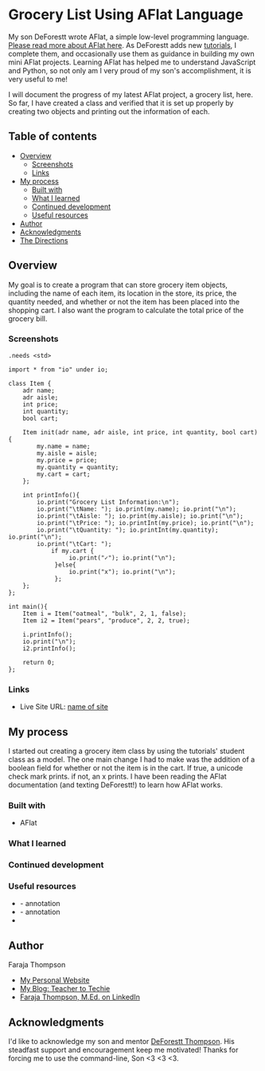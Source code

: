 # Grocery List Using AFlat Language

My son DeForestt wrote AFlat, a simple low-level programming language.  [Please read more about AFlat here](https://github.com/DeForestt/aflat). As DeForestt adds new [tutorials](https://github.com/DeForestt/aflat/blob/main/first-steps.MD), I complete them, and occasionally use them as guidance in building my own mini AFlat projects.  Learning AFlat has helped me to understand JavaScript and Python, so not only am I very proud of my son's accomplishment, it is very useful to me!

I will document the progress of my latest AFlat project, a grocery list, here.  So far, I have created a class and verified that it is set up properly by creating two objects and printing out the information of each.

## Table of contents

- [Overview](#overview)
  - [Screenshots](#screenshots)
  - [Links](#links)
- [My process](#my-process)
  - [Built with](#built-with)
  - [What I learned](#what-i-learned)
  - [Continued development](#continued-development)
  - [Useful resources](#useful-resources)
- [Author](#author)
- [Acknowledgments](#acknowledgments)
- [The Directions](#frontend-mentor---qr-code-component) 

## Overview

My goal is to create a program that can store grocery item objects, including the name of each item, its location in the store, its price, the quantity needed, and whether or not the item has been placed into the shopping cart.  I also want the program to calculate the total price of the grocery bill.



### Screenshots

```
.needs <std>

import * from "io" under io;

class Item {
	adr name;
	adr aisle;
	int price;
	int quantity;
	bool cart;

	Item init(adr name, adr aisle, int price, int quantity, bool cart){
		my.name = name;
		my.aisle = aisle;
		my.price = price;
		my.quantity = quantity;
		my.cart = cart;
	};

	int printInfo(){
		io.print("Grocery List Information:\n");
		io.print("\tName: "); io.print(my.name); io.print("\n");
		io.print("\tAisle: "); io.print(my.aisle); io.print("\n");
		io.print("\tPrice: "); io.printInt(my.price); io.print("\n");
		io.print("\tQuantity: "); io.printInt(my.quantity); io.print("\n");
		io.print("\tCart: "); 
			if my.cart {
				 io.print("✓"); io.print("\n");
	         }else{ 
				 io.print("x"); io.print("\n");
			 };
	};
};

int main(){
	Item i = Item("oatmeal", "bulk", 2, 1, false);
	Item i2 = Item("pears", "produce", 2, 2, true);

	i.printInfo();
	io.print("\n");
	i2.printInfo();

	return 0;
};
```



### Links

- Live Site URL: [name of site](URL)

## My process
I started out creating a grocery item class by using the tutorials' student class as a model.  The one main change I had to make was the addition of a boolean field for whether or not the item is in the cart.  If true, a unicode check mark prints. if not, an x prints.  I have been reading the AFlat documentation (and texting DeForestt!) to learn how AFlat works.  


### Built with

- AFlat

### What I learned



### Continued development



### Useful resources

- []() - annotation
- []() - annotation
- 
## Author

Faraja Thompson

- [My Personal Website](https://faraja17.github.io/my-website/)
- [My Blog: Teacher to Techie](https://faraja17.github.io/)
- [Faraja Thompson, M.Ed. on LinkedIn](https://www.linkedin.com/in/faraja-thompson-m-ed-70885b8/)

## Acknowledgments

I'd like to acknowledge my son and mentor [DeForestt Thompson](https://github.com/DeForestt).  His steadfast support and encouragement keep me motivated!  Thanks for forcing me to use the command-line, Son <3 <3 <3.
